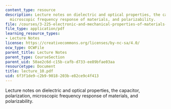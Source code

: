 ```yaml
---
content_type: resource
description: Lecture notes on dielectric and optical properties, the capacitor,  polarization,
  microscopic frequency response of materials, and polarizability.
file: /courses/3-225-electronic-and-mechanical-properties-of-materials-fall-2007/6f3f1de9c2b99018203be82ce9c4f413_lecture_10.pdf
file_type: application/pdf
learning_resource_types:
- Lecture Notes
license: https://creativecommons.org/licenses/by-nc-sa/4.0/
ocw_type: OCWFile
parent_title: Lecture Notes
parent_type: CourseSection
parent_uid: 50ae2c6d-c15b-cafb-d733-ee89bfae03aa
resourcetype: Document
title: lecture_10.pdf
uid: 6f3f1de9-c2b9-9018-203b-e82ce9c4f413
---
```

Lecture notes on dielectric and optical properties, the capacitor,  polarization, microscopic frequency response of materials, and polarizability.